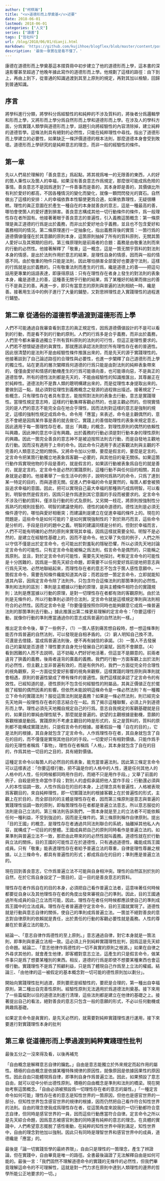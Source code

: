 ```yaml
---
author: ["柯棋瀚"]
title: "<v>道德形而上學奠基</v>述要"
date: 2018-06-01
lastmod: 2018-06-01
categories: ["人文"]
series: ["讀書"]
tags: ["哲社科"]
url: /blog/2018/06/01/dianji.html
markdown: 'https://github.com/kujihhoe/blogflex/blob/master/content/post/2018-06-01-道德形而上學奠基.md'
description: '最後一章實在是看不懂了。'
---
```


康德在<v>道德形而上學奠基</v>這本摺頁冊中初步建立了他的道德形而上學，這本書的深遠影響甚至超過了他晚年據此寫作的<v>道德形而上學</v>。他規劃了這樣的路徑：由下到上，再由上到下，從普通的知識過渡到其至上原則的規定，再對其加以檢驗，回歸到普通知識。

## 序言

將學科進行分類，將學科分爲經驗性的和純粹的<n>不涉及質料的</n>，將後者分爲邏輯學和形而上學，又將形而上學分爲自然形而上學和道德形而上學。在涉及人的學科方面，分爲實踐人類學與道德形而上學，話題引向將經驗性的內容清除掉，建立純粹的道德哲學。這條法則具有絕對的必然性，只能在純粹理性中尋找。指出了道德形而上學建立的必要性，如果缺乏一條評價道德的根本法則，那麼道德本身會受到敗壞。道德形而上學研究的是純粹意志的理念，而非一般的經驗性的條件。

## 第一章

先以人們易於理解的「善良意志」爲起點，將其視爲唯一的无限善的東西，人的好的箇人秉性以及箇人的幸福，如果沒有善良意志作爲規定，那麼很可能成爲危險的事情。善良意志不是因爲達到了一件善事而是善的，其本身即是善的，其價値比所有利於愛好的都高，不因各種情況的變化而變化，就像一顆閃閃發光的寶石。自然做出了這樣的安排：人的幸福依靠本性驅使更爲合適，如果依靠理性，无疑很糟糕。理性的眞正意圖在於產生一種自在的本身就善良的意志，這是一種最高的善，哪怕會使箇人的愛好遭到損害。善良意志構成其他一切行動條件的條件，爲一般理性存在者所固有。他接著著眼于善良意志的普遍性，引入義務這箇概念：第一條原理是眞正道德的行爲是出於義務，而非出於愛好地合乎義務，並且也不包含愛好和義務相同的情況。第二條原理進行一定抽象化，指出義務背後的實質：一箇行爲的道德價値僅僅在於其意願的原則本身，這箇原則抽掉了所有的質料原則，无關其箇人愛好以及其預期的目的。第三條原理則是前兩者的合題：義務是由敬重法則而來的行動的必然性。他接著解釋了「敬重」這一概念，這是一箇无關乎質料的對法則本身的情感，是出於法則作用於意志的結果，是理性自身的情感，因而與一般的情感不同。由於敬重的物件只能是法則，因此哪怕損害全部愛好也要遵守法則，這樣的行爲就是出於義務的。只有敬重法則而產生的行爲，纔是道德上的善——把這句話用更專業的話語表達，即康得原話：只有在理性存在者身上發生的對法則的表象本身，纔是道德上的善，這種善无關乎行動的結果，爲了某種好的結果而做出的善行不是眞正的善。再進一步，即只有當意志的原則與普遍的法則相統一時，纔是善。接著用生活中的例子進行了大量的鋪墊，又對思辨理性走入實踐理性的過程進行鋪墊。

## 第二章 從通俗的道德哲學過渡到道德形而上學

人們不可能通過自我審查看到意志的眞正規定性，因爲道德價値設計的不是可以看到的行動，而是看不到的行動的原則。人們的行爲多是合乎義務，而非出於義務，人們至今都未審查過獨立于所有質料原則的法則的可行性，但這正是理性要求的。人們若不想懷疑道德的眞實性，那就應該承認法則對於所有理性存在者的普適性。因此很清楚的是法則不是由經驗性條件推匯出來的，而是先天的源于實踐理性的。他接著談到了自己論述路徑的合理性與必要性，也進一步闡釋了自己道德形而上學的獨立性。站在更高的層次闡釋爲何道德的行爲只能是由對法則的純粹表象帶來的，僅僅由愛好和情感的動機產生的行爲可能導向善，也可能導向惡，不是眞正的道德哲學。所有的德性法則都是先天的，不能由經驗性的知識推匯出，其尊嚴正在於純粹性。道德法則不是靠人類的聰明構建出來的，而是從理性本身提取出來的。要做到這一點，就必須對從理性到義務概念之發源的過程做出描述。接著規定了一些概念，只有理性存在者具有意志，能按照對法則的表象去行動，意志是實踐理性。當理性規定意志時，這樣的行動集釋客觀必然的，也是主觀必然的。但現實情況的是人們的意志不能完全自在地合乎理性，因而法則對這樣的意志是強制的規定，這樣的強制性規定成爲命令。命令用「應當」來表述，命令是主觀偶然的，意志不會總是因爲某件事是善的就去做它。實踐上的善借助理性的表象來規定意志，因此適用于每一箇理性存在者。提出「興趣」的概念，對理性原則的偶然的依賴性叫興趣，因此神的意志中沒有興趣。出於義務的行動必須是對行動本身的理性原則的興趣。因此一箇完全善良的意志<n>神</n>不是被迫按照法則去行動，而是自發地主觀地去行動。因而沒有適用于上帝的命令。因此命令只適用于表述客觀法則與主觀的不完善的人類意志之間的關係。又將命令加以分類，要麼是假言的，要麼是定言的。定言命令把某箇行動獨立地表象爲客觀—必要的，與其他目的毫无關係。如果這箇行動作爲實現他物的手段是善的，就是假言的，如果該行動被表象爲自在的就是善的，就是定言的。定言命令是必然的實踐原則，這種行動不與任何目的相關，其自身就是必要的。他接著舉了一些生活中的例子，說明何爲熟巧的命令，只爲了達到某一特定的目的，而與道德无關。促進人們幸福的命令是實然的，每箇人都會被預設追求幸福的意圖。因此，把可以實現自己最大幸福的那種熟巧成爲明智。可以看到，明智依然是假言的，因爲只是作爲達到其它意圖的手段而被要求的。定言命令不涉及行動的質料，僅涉及行動的形式及原則。又另開一枝花，將原則按強制性分爲熟巧的規則<n>技藝的</n>、明智的建議<n>使用的</n>、德性的誡命<n>道德的</n>。德性法則是必須无條件遵守的，哪怕與愛好相衝突；而建議則是建立在促進幸福的條件上的。現在的問題是，這些命令是如何可能的？是如何實現強制性的？對於熟巧而言，這些命令是分析的，手段是目的的題中之義。明智的建議同樣是分析的。但對於幸福而言，人們不可能有明確的必然的原則來實現其幸福，因爲這樣就需要全知。明智不是必然的，是建立在經驗性基礎上的，因而不是命令。他又舉了失信的例子，人們之所以守信不僅是出於定言命令，也可能出於對羞恥的隱秘恐懼，所以必須先天地討論定言命令的可能性。只有定言命令能被稱之爲法則，假言命令是偶然的，只能稱之爲原則。並且，對於定言命令的可能性，需要先天地探討。考察定言命令的可能性是十分困難的，因爲是一箇先天綜合命題，即需要不以任何愛好爲前提地把意志與行爲先天地、必然地聯結起來，而理性存在者的意志不包含于箇人感性意願中。一箇假言命令，需要告知條件纔能知道其內容；而若設想一箇定言命令，立即就能知道其內容，因爲定言命令除了法則外，只包含符合這條法則的那箇準則的必然性。準則和法則的區別：準則是主體據以行動的原理，是與主體條件相符合的實踐規則；法則是應當據以行動的原理，是對一切理性存在者都有效的客觀原則。由於法則是无條件的，所以行動準則必須符合法則，定言命令就是這樣規定準則與法則相符合的必然性。因而定言命令是「你要僅僅按照你同時也能夠願意它成爲一條普遍法則的那箇準則去行動。」據此推匯出第二條更易理解的定言命令：「你要這樣行動，就像你行動的準則應當通過你的意志成爲普遍的自然法則一樣。」

推出定言命令後，舉了一些例子，（1）一箇人感到痛苦想自殺時，想一想這條準則能否作爲普遍的自然法則，可以發現是自相矛盾的。（2）窮人明知自己換不清，可還是去借錢，當成爲普遍法則後，便不再有誠信的承諾。（3）一箇人不去發展自己的稟賦是否道德？理性要求自身充分發展自己的稟賦，因而不會願意。（4）看到困難的人而不去説明，這不妨礙人們好好地活著，但這並不是願意的。前兩者違背了狹義的義務，後兩者違背的廣義的義務。我們的行動一方面客觀上出於法則的必然性，但主觀上並非普遍有效的，而是有例外的，我們一方面從完全符合理性的視角觀察，另一方面從受愛好影響的視角來觀察，這樣實踐的理性原則與準則就會相遇，原則的普遍性變成了帶有條件的普適性。我們這樣就承認了定言命令的有效性。已經知道的是，德性原則不包含任何經驗性的附屬品，其眞正價値正在於擺脫了經驗的偶然因素的影響。但依然未能說明這條命令是一條必然法則？有一種獨立下命令的實踐法則？服從這箇法則就是義務？如果是一條必然法則，則已經完全先天地與一般理性存在者的意志結合在一起。爲了揭示這種聯繫，必須上升到道德形而上學。理性必須先天地獨自規定自己的行爲。意志自我規定的客觀基礎就是目的，如果目的單純由理性賦予，那麼就是普遍的。欲望的主觀根據是動機，意願的客觀根據是動因。實踐原則不考慮主觀目的時是形式的，反之是質料的，質料的原則都不能構成實踐法則，只是假言命令的根據。接著假設一種「自在的目的」，它是法則的根據，其自身就包含了定言命令。人作爲理性存在者，其自身就包含了自在的目的，而不僅僅是實現其他目的的手段。一切愛好只有相對價値。只能作爲手段的无理性者稱爲「事物」，理性存在者稱爲「人格」，其本身就包含了自在的目的，作爲其他一切目的之目的，具有絕對價値。

這種定言命令以每箇人的必然目的爲表象，能充當普遍法則。因此第三條定言命令可以這樣表述：「你要這樣行動，把不論是你的人格中的人性，還是任何其他人的人格中的人性，任何時候都同時用作目的，而絕不只是用作手段。」又舉了前面的例子，自殺是把生命當作手段；對別人的虛假承諾把他人當作手段；行動還必須與人的本性協調一致。人性作爲自在的目的本身，上述理念具有普遍性，人格被表現爲客觀目的，來自純粹理性，即一切實踐法則的根據客觀上在於普遍性的形式，主觀上在於目的，而全部目的的主體是理性存在者，因而第三條原則是意志與普遍的實踐理性協調一致的原則，即每箇理性存在者都是普遍立法意志。所以意志服從的法則是自己立法的。第三條法則告訴我們，一箇本身就是至上的立法者不可能依賴任何一種利益，不受到強迫的，因而是无條件的。第三條原則稱作自律原則。提出「目的王國」的概念，是理性存在者通過共同法則聯合的系統，抽離掉其他私人內容，就構成了一切目的的整體。王國成員把自己的原則同時看作是普遍立法的。如果準則與普遍立法不一致，那麽由此帶來的的必然性就叫義務。道德性就在於行動與立法的關係，目的王國的可能性正在於道德性，只有通過道德性，纔能成爲王國成員。只有「敬重」能表達理性存在者給予普遍立法的尊重，自律是理性尊嚴之根據。以上三條命令，都具有普遍性的形式；都成爲自在的目的；準則應是普遍立法的。

現在回到善良意志，它作爲普遍立法不可能與自身相沖突。理性的自然區別於別的自然，在於它爲自身設定了一箇目的，這一目的是善良意志的質料。

理性存在者作爲自在的目的本身，必須把自己看作普遍立法者，這意味著任何時候都要從自身以及其他理性存在者的角度出發來審視自己的準則。因此，目的王國通過所有成員的自己立法而可能，因此，理性存在者任何時候都應該使自己的準則成爲王國中的立法成員。理性存在者普遍遵守定言命令，目的王國就實現了。道德性就是行動與意志自律的關係，使自己的準則成爲普遍立法。一箇並不絕對善良的意志對自律原則的依賴就是責任，出於責任的行動的客觀必要性就是義務。人性的尊嚴在於普遍立法的能力。

結論一、「意志自律作爲德性的至上原則。」意志通過自律，對它本身就是一箇法則，即準則與普遍立法相一致。這必須上升到純粹實踐理性批判，因爲這是先天綜合命題。結論二、「意志他律作爲德性的一切不眞實的原則之根源。」如果在自律之外尋求其他的，就會產生他律，即客體對意志立法，這產生的只是假言命令，做某件事只是爲了想要某種別的東西。相反，道德的行爲是即使不想要某種東西也會這樣行動。實踐理性不是爲了照顧利益，只是爲了體現自己作爲至上立法的權威。結論三、「由他律的這一被假定的基本概念對一切可能的德性原則加以劃分」。

開始向實踐理性批判過渡，原則要麽是經驗性的，要麽是合理的，第一種出自幸福原則，第二種出自完善性原則。經驗性原則无法適用於爲道德法則奠基。接下來用了一些篇幅對以往的道德法則進行清理，這些法則都是建立在他律的基礎之上。接著提出自己的看法，絕對善良的意志只包含一般的意願的形式，不必以任何動機或興趣爲基礎。

如果定言命令是眞實的，是先天必然的，就需要對純粹實踐理性進行運用，接下來要進行對實踐理性本身的批判

## 第三章 從道德形而上學過渡到純粹實踐理性批判

<n>最後五分之一沒來得及看，以後再補充</n>

「自由概念是解釋意志自律的鑰匙。」自由是意志能獨立於外來規定而起作用的屬性。積極的自由概念是依據某種特殊規律的原因性，就像原因是依據因果性的原因性。因此自由只能體現爲自律，即準則自身作爲普遍立法。因此，如果預設了意志自由，就可以從中分析出德性原則。積極的自由概念是準則和法則的橋梁。現在開始考察這箇概念。「自由必須被預設爲一切理性存在者的意志的屬性。」「一種定言命令如何可能」理性存在者的意志是知性世界的一箇原因，但他也是感官世界的一部分。但知性世界包含感官世界的規律的根據，因而仍然把自己看作符合知性世界的法則。自由的理念使我成爲理性存在者，從這箇角度來說我的一切行動都符合意志自律，但同時是感官世界的一員，因而這些行動應當符合自律。定言命令之所以是先天綜合命題，因爲意志被感官刺激的同時還有純粹的意志的理念。在具體的實踐中，人們希望意志擺脫了感性衝動，在純粹的知性世界中得到滿足，知性世界中，自由的理念對他加以強制。因此只有同時是理智世界和感官世界中的成員，道德纔是「應當」的。

最後是「論一切實踐哲學的最終界限」，自由只是理性的一箇理念，產生了辨證論，但在實踐中，自由畢竟是唯一的路徑。全書最後論證了无法解釋自由是如何可能的。最後一言：「我們固然不理解道德命令的實踐的无條件的必然性，但我們畢竟理解這命令的不可理解性，這就是對一門力求在原則中達到人類理性的邊界的哲學所能公正地要求的一切。」
